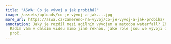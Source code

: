 ```yaml
---
title: "ASWA: Co je vývoj a jak probíhá?"
image: /assets/uploads/co-je-vývoj-a-jak....jpg
more_url: https://aswa.cz/zamereno-na-vyvoj/co-je-vyvoj-a-jak-probiha/
annotation: Jaký je rozdíl mezi agilním vývojem a metodou waterfall? Zbyněk a
  Radim vám v dalším videu mimo jiné řeknou, jaké role jsou ve vývoji důležité a
  proč.
---
```

